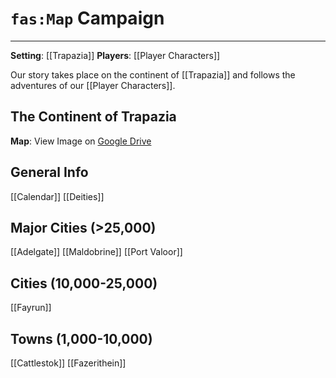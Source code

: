 # `fas:Map` Campaign
---

**Setting**: [[Trapazia]]
**Players**: [[Player Characters]]

Our story takes place on the continent of [[Trapazia]] and follows the adventures of our [[Player Characters]].

## The Continent of Trapazia
**Map**: View Image on [Google Drive](https://drive.google.com/file/d/133BseNgunYXidJLuRG4tloIhBZirJefT/view?usp=sharing)

## General Info
[[Calendar]]
[[Deities]]

## Major Cities (>25,000)
[[Adelgate]]
[[Maldobrine]]
[[Port Valoor]]

## Cities (10,000-25,000)
[[Fayrun]]

## Towns (1,000-10,000)
[[Cattlestok]]
[[Fazerithein]]